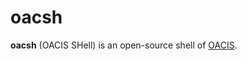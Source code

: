 # oacsh
**oacsh** (OACIS SHell) is an open-source shell of [OACIS](https://github.com/crest-cassia/oacis).
